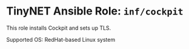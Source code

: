 # TinyNET Ansible Role: `inf/cockpit`

This role installs Cockpit and sets up TLS.

Supported OS: RedHat-based Linux system
